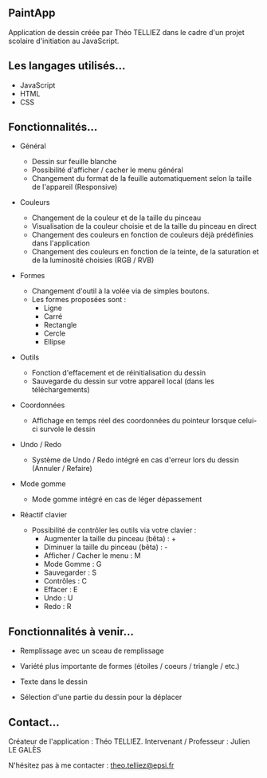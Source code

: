 ## PaintApp
Application de dessin créée par Théo TELLIEZ dans le cadre d'un projet scolaire d'initiation au JavaScript.


## Les langages utilisés...
* JavaScript
* HTML
* CSS


## Fonctionnalités...
- Général
	* Dessin sur feuille blanche
	* Possibilité d'afficher / cacher le menu général
	* Changement du format de la feuille automatiquement selon la taille de l'appareil (Responsive)

- Couleurs
	* Changement de la couleur et de la taille du pinceau
	* Visualisation de la couleur choisie et de la taille du pinceau en direct
	* Changement des couleurs en fonction de couleurs déjà prédéfinies dans l'application
	* Changement des couleurs en fonction de la teinte, de la saturation et de la luminosité choisies (RGB / RVB)

- Formes 
	* Changement d'outil à la volée via de simples boutons. 
	* Les formes proposées sont :
		+ Ligne
		+ Carré
		+ Rectangle
		+ Cercle
		+ Ellipse

- Outils
	* Fonction d'effacement et de réinitialisation du dessin
	* Sauvegarde du dessin sur votre appareil local (dans les téléchargements)

- Coordonnées
	* Affichage en temps réel des coordonnées du pointeur lorsque celui-ci survole le dessin

- Undo / Redo 
	* Système de Undo / Redo intégré en cas d'erreur lors du dessin (Annuler / Refaire)

- Mode gomme
	* Mode gomme intégré en cas de léger dépassement 

- Réactif clavier
	* Possibilité de contrôler les outils via votre clavier :
		+ Augmenter la taille du pinceau (bêta) : + 
		+ Diminuer la taille du pinceau (bêta) : - 
		+ Afficher / Cacher le menu : M  
		+ Mode Gomme : G  
		+ Sauvegarder : S 
		+ Contrôles : C 
		+ Effacer : E 
		+ Undo : U
		+ Redo : R


## Fonctionnalités à venir...
- Remplissage avec un sceau de remplissage

- Variété plus importante de formes (étoiles / coeurs / triangle / etc.)

- Texte dans le dessin

- Sélection d'une partie du dessin pour la déplacer

## Contact...
Créateur de l'application : Théo TELLIEZ.
Intervenant / Professeur : Julien LE GALÈS

N'hésitez pas à me contacter : theo.telliez@epsi.fr